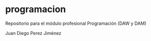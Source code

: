 # programacion
Repositorio para el módulo profesional Programación (DAW y DAM)

Juan Diego Perez Jiménez

